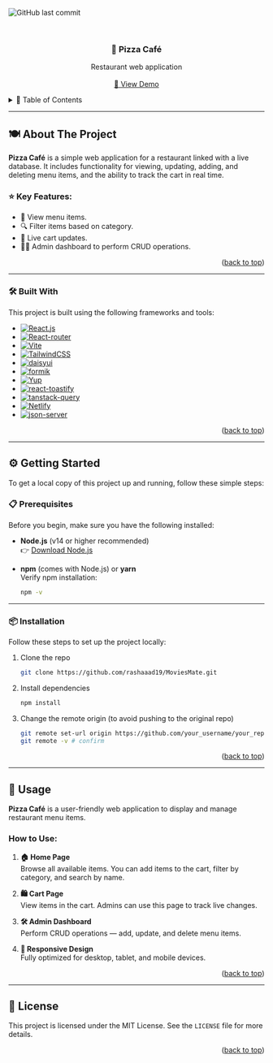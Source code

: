 <a id="readme-top"></a>

![GitHub last commit](https://img.shields.io/github/last-commit/rashaaad19/Pizza-Cafe?style=for-the-badge&color=orange)

<br/>
<div align="center">
  <h3>🍕 Pizza Café</h3>
  <p align="center">
    Restaurant web application<br />
    <br />
    <a href="https://pizzacafee.netlify.app/">🚀 View Demo</a>
  </p>
</div>

<!-- TABLE OF CONTENTS -->
<details>
<summary>📑 Table of Contents</summary>
<ol>
<li><a href="#about-the-project">About The Project</a>
  <ul>
    <li><a href="#built-with">Built With</a></li>
  </ul>
</li>
<li><a href="#getting-started">Getting Started</a>
  <ul>
    <li><a href="#prerequisites">Prerequisites</a></li>
    <li><a href="#installation">Installation</a></li>
  </ul>
</li>
<li><a href="#usage">Usage</a></li>
<li><a href="#license">License</a></li>
</ol>
</details>

---

## 🍽️ About The Project

**Pizza Café** is a simple web application for a restaurant linked with a live database. It includes functionality for viewing, updating, adding, and deleting menu items, and the ability to track the cart in real time.

### ⭐ Key Features:

- 🍕 View menu items.
- 🔍 Filter items based on category.
- 🛒 Live cart updates.
- 🧑‍🍳 Admin dashboard to perform CRUD operations.

<p align="right">(<a href="#readme-top">back to top</a>)</p>

---

### 🛠️ Built With

This project is built using the following frameworks and tools:

- [![React.js]][React-url]
- [![React-router]][React-router-url]
- [![Vite]][Vite-url]
- [![TailwindCSS]][TailwindCSS-url]
- [![daisyui]][daisyui-url]
- [![formik]][formik-url]
- [![Yup]][Yup-url]
- [![react-toastify]][react-toastify-url]
- [![tanstack-query]][tanstack-query-url]
- [![Netlify]][Netlify-url]
- [![json-server]][js-server-url]

<p align="right">(<a href="#readme-top">back to top</a>)</p>

---

## ⚙️ Getting Started

To get a local copy of this project up and running, follow these simple steps:

### 📋 Prerequisites

Before you begin, make sure you have the following installed:

- **Node.js** (v14 or higher recommended)  
  👉 [Download Node.js](https://nodejs.org/)

- **npm** (comes with Node.js) or **yarn**  
  Verify npm installation:

  ```bash
  npm -v
  ```

---

### 📦 Installation

Follow these steps to set up the project locally:

1. Clone the repo

    ```bash
    git clone https://github.com/rashaaad19/MoviesMate.git
    ```

2. Install dependencies

    ```bash
    npm install
    ```

3. Change the remote origin (to avoid pushing to the original repo)

    ```bash
    git remote set-url origin https://github.com/your_username/your_repo.git
    git remote -v # confirm
    ```

<p align="right">(<a href="#readme-top">back to top</a>)</p>

---

## 📱 Usage

**Pizza Café** is a user-friendly web application to display and manage restaurant menu items.

### How to Use:

1. **🏠 Home Page**  
   Browse all available items. You can add items to the cart, filter by category, and search by name.

2. **🛍️ Cart Page**  
   View items in the cart. Admins can use this page to track live changes.

3. **🛠️ Admin Dashboard**  
   Perform CRUD operations — add, update, and delete menu items.

4. **📱 Responsive Design**  
   Fully optimized for desktop, tablet, and mobile devices.

<p align="right">(<a href="#readme-top">back to top</a>)</p>

---

## 📄 License

This project is licensed under the MIT License. See the `LICENSE` file for more details.

<p align="right">(<a href="#readme-top">back to top</a>)</p>

<!-- MARKDOWN LINKS & IMAGES -->

[React.js]: https://img.shields.io/badge/React-20232A?style=for-the-badge&logo=react&logoColor=61DAFB
[React-url]: https://react.dev/

[React-router]: https://img.shields.io/badge/React_Router-CA4245?style=for-the-badge&logo=react-router&logoColor=white
[React-router-url]: https://reactrouter.com/

[Vite]: https://img.shields.io/badge/Vite-646CFF?style=for-the-badge&logo=vite&logoColor=white
[Vite-url]: https://vite.dev/

[TailwindCSS]: https://img.shields.io/badge/Tailwind_CSS-38B2AC?style=for-the-badge&logo=tailwind-css&logoColor=white
[TailwindCSS-url]: https://tailwindcss.com/

[daisyui]: https://img.shields.io/badge/daisyUI-1DAEFF?style=for-the-badge&logo=daisyui&logoColor=white
[daisyui-url]: https://daisyui.com/

[formik]: https://img.shields.io/badge/Formik-264D73?style=for-the-badge&logo=formik&logoColor=white
[formik-url]: https://formik.org/

[Yup]: https://img.shields.io/badge/Yup-000000?style=for-the-badge&logo=yup&logoColor=white
[Yup-url]: https://github.com/jquense/yup

[react-toastify]: https://img.shields.io/badge/React_Toastify-34495E?style=for-the-badge&logo=react-toastify&logoColor=white
[react-toastify-url]: https://fkhadra.github.io/react-toastify/

[tanstack-query]: https://img.shields.io/badge/TanStack_Query-FF4154?style=for-the-badge&logo=react-query&logoColor=white
[tanstack-query-url]: https://tanstack.com/query

[Netlify]: https://img.shields.io/badge/Netlify-00C7B7?style=for-the-badge&logo=netlify&logoColor=white
[Netlify-url]: https://www.netlify.com/

[json-server]: https://img.shields.io/badge/json--server-4EAAA5?style=for-the-badge&logo=json&logoColor=white
[js-server-url]: https://github.com/typicode/json-server
